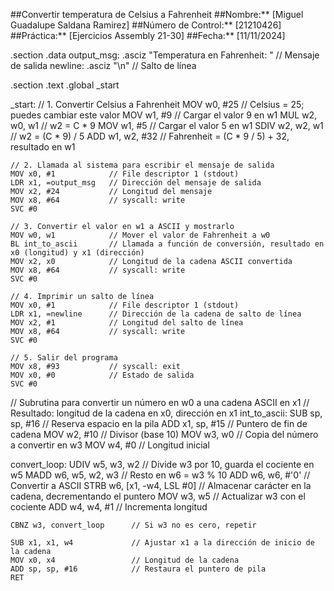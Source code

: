 ##Convertir temperatura de Celsius a Fahrenheit
##Nombre:** [Miguel Guadalupe Saldana Ramirez]
##Número de Control:** [21210426]
##Práctica:** [Ejercicios Assembly 21-30]
##Fecha:** [11/11/2024]

.section .data
output_msg:
    .asciz "Temperatura en Fahrenheit: "  // Mensaje de salida
newline:
    .asciz "\n"                           // Salto de línea

.section .text
.global _start

_start:
    // 1. Convertir Celsius a Fahrenheit
    MOV w0, #25           // Celsius = 25; puedes cambiar este valor
    MOV w1, #9            // Cargar el valor 9 en w1
    MUL w2, w0, w1        // w2 = C * 9
    MOV w1, #5            // Cargar el valor 5 en w1
    SDIV w2, w2, w1       // w2 = (C * 9) / 5
    ADD w1, w2, #32       // Fahrenheit = (C * 9 / 5) + 32, resultado en w1

    // 2. Llamada al sistema para escribir el mensaje de salida
    MOV x0, #1            // File descriptor 1 (stdout)
    LDR x1, =output_msg   // Dirección del mensaje de salida
    MOV x2, #24           // Longitud del mensaje
    MOV x8, #64           // syscall: write
    SVC #0

    // 3. Convertir el valor en w1 a ASCII y mostrarlo
    MOV w0, w1            // Mover el valor de Fahrenheit a w0
    BL int_to_ascii       // Llamada a función de conversión, resultado en x0 (longitud) y x1 (dirección)
    MOV x2, x0            // Longitud de la cadena ASCII convertida
    MOV x8, #64           // syscall: write
    SVC #0

    // 4. Imprimir un salto de línea
    MOV x0, #1            // File descriptor 1 (stdout)
    LDR x1, =newline      // Dirección de la cadena de salto de línea
    MOV x2, #1            // Longitud del salto de línea
    MOV x8, #64           // syscall: write
    SVC #0

    // 5. Salir del programa
    MOV x8, #93           // syscall: exit
    MOV x0, #0            // Estado de salida
    SVC #0

// Subrutina para convertir un número en w0 a una cadena ASCII en x1
// Resultado: longitud de la cadena en x0, dirección en x1
int_to_ascii:
    SUB sp, sp, #16            // Reserva espacio en la pila
    ADD x1, sp, #15            // Puntero de fin de cadena
    MOV w2, #10                // Divisor (base 10)
    MOV w3, w0                 // Copia del número a convertir en w3
    MOV w4, #0                 // Longitud inicial

convert_loop:
    UDIV w5, w3, w2            // Divide w3 por 10, guarda el cociente en w5
    MADD w6, w5, w2, w3        // Resto en w6 = w3 % 10
    ADD w6, w6, #'0'           // Convertir a ASCII
    STRB w6, [x1, -w4, LSL #0] // Almacenar carácter en la cadena, decrementando el puntero
    MOV w3, w5                 // Actualizar w3 con el cociente
    ADD w4, w4, #1             // Incrementa longitud

    CBNZ w3, convert_loop      // Si w3 no es cero, repetir

    SUB x1, x1, w4             // Ajustar x1 a la dirección de inicio de la cadena
    MOV x0, x4                 // Longitud de la cadena
    ADD sp, sp, #16            // Restaura el puntero de pila
    RET
